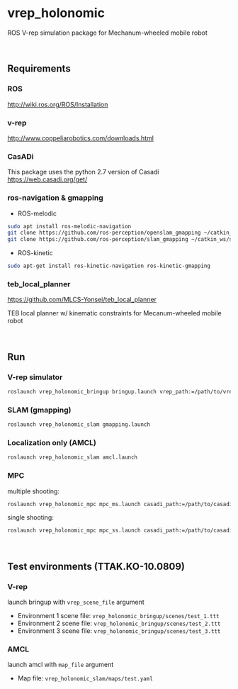 # vrep_holonomic

ROS V-rep simulation package for Mechanum-wheeled mobile robot

<br/>

## Requirements

### ROS
http://wiki.ros.org/ROS/Installation

### v-rep
http://www.coppeliarobotics.com/downloads.html

### CasADi
This package uses the python 2.7  version of Casadi
https://web.casadi.org/get/

### ros-navigation & gmapping

- ROS-melodic
```bash
sudo apt install ros-melodic-navigation
git clone https://github.com/ros-perception/openslam_gmapping ~/catkin_ws/src/openslam_gmapping
git clone https://github.com/ros-perception/slam_gmapping ~/catkin_ws/src/slam_gmapping
```

- ROS-kinetic
```bash
sudo apt-get install ros-kinetic-navigation ros-kinetic-gmapping
```

### teb_local_planner
https://github.com/MLCS-Yonsei/teb_local_planner

TEB local planner w/ kinematic constraints for Mecanum-wheeled mobile robot


<br/>

## Run

### V-rep simulator
```bash
roslaunch vrep_holonomic_bringup bringup.launch vrep_path:=/path/to/vrep
```

### SLAM (gmapping)
```bash
roslaunch vrep_holonomic_slam gmapping.launch
```

### Localization only (AMCL)
```bash
roslaunch vrep_holonomic_slam amcl.launch
```

### MPC
multiple shooting:
```bash
roslaunch vrep_holonomic_mpc mpc_ms.launch casadi_path:=/path/to/casadi
```
single shooting:
```bash
roslaunch vrep_holonomic_mpc mpc_ss.launch casadi_path:=/path/to/casadi
```


<br/>

## Test environments (TTAK.KO-10.0809)

### V-rep
launch bringup with ```vrep_scene_file``` argument
- Environment 1 scene file: ```vrep_holonomic_bringup/scenes/test_1.ttt```
- Environment 2 scene file: ```vrep_holonomic_bringup/scenes/test_2.ttt```
- Environment 3 scene file: ```vrep_holonomic_bringup/scenes/test_3.ttt```

### AMCL
launch amcl with ```map_file``` argument
- Map file: ```vrep_holonomic_slam/maps/test.yaml```

